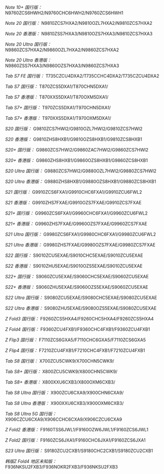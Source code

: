*Note 10+ 国行版：*
N9760ZCS6HWH2/N9760CHC6HWH2/N9760ZCS6HWH1

*Note 20 国行版：*
N9810ZCS7HXA2/N9810OZL7HXA2/N9810ZCS7HXA2

*Note 20 香港版：*
N9810ZSS7HXA3/N9810OZS7HXA3/N9810ZCS7HXA3

*Note 20 Ultra 国行版：*
N9860ZCS7HXA2/N9860OZL7HXA2/N9860ZCS7HXA2

*Note 20 Ultra 香港版：*
N9860ZSS7HXA3/N9860OZS7HXA3/N9860ZCS7HXA3

*Tab S7 FE 国行版：*
T735CZCU4DXA2/T735CCHC4DXA2/T735CZCU4DXA2

*Tab S7 国行版：*
T870ZCS5DXA1/T870CHN5DXA1/

*Tab S7 香港版：*
T870XXS5DXA1/T870OXM5DXA1/

*Tab S7+ 国行版：*
T970ZCS5DXA1/T970CHN5DXA1/

*Tab S7+ 香港版：*
T970XXS5DXA1/T970OXM5DXA1/

*S20 国行版：*
G9810ZCS7HWI2/G9810OZL7HWI2/G9810ZCS7HWI2

*S20 香港版：*
G9810ZHS8HXB1/G9810OZS8HXB1/G9810ZCS8HXB1

*S20+ 国行版：*
G9860ZCS7HWI2/G9860ZAC7HWI2/G9860ZCS7HWI2

*S20+ 香港版：*
G9860ZHS8HXB1/G9860OZS8HXB1/G9860ZCS8HXB1

*S20 Ultra 国行版：*
G9880ZCS7HWI2/G9880OZL7HWI2/G9880ZCS7HWI2

*S20 Ultra 香港版：*
G9880ZHS8HXB1/G9880OZS8HXB1/G9880ZCS8HXB1

*S21 国行版：*
G9910ZCS6FXA1/G9910CHC6FXA1/G9910ZCU6FWL2

*S21 香港版：*
G9910ZHS7FXAE/G9910OZS7FXAE/G9910ZCS7FXAE

*S21+ 国行版：*
G9960ZCS6FXA1/G9960CHC6FXA1/G9960ZCU6FWL2

*S21+ 香港版：*
G9960ZHS7FXAE/G9960OZS7FXAE/G9960ZCS7FXAE

*S21 Ultra 国行版：*
G9980ZCS6FXA1/G9980CHC6FXA1/G9980ZCU6FWL2

*S21 Ultra 香港版：*
G9980ZHS7FXAE/G9980OZS7FXAE/G9980ZCS7FXAE

*S22 国行版：*
S9010ZCU5EXAE/S9010CHC5EXAE/S9010ZCU5EXAE

*S22 香港版：*
S9010ZHU5EXAE/S9010OZS5EXAE/S9010ZCU5EXAE

*S22+ 国行版：*
S9060ZCU5EXAE/S9060CHC5EXAE/S9060ZCU5EXAE

*S22+ 香港版：*
S9060ZHU5EXAE/S9060OZS5EXAE/S9060ZCU5EXAE

*S22 Ultra 国行版：*
S9080ZCU5EXAE/S9080CHC5EXAE/S9080ZCU5EXAE

*S22 Ultra 香港版：*
S9080ZHU5EXAE/S9080OZS5EXAE/S9080ZCU5EXAE

*Z Fold3 国行版：*
F9260ZCS5HXA4/F9260CHC5HXA4/F9260ZCS5HXA4

*Z Fold4 国行版：*
F9360ZCU4FXB1/F9360CHC4FXB1/F9360ZCU4FXB1

*Z Flip3 国行版：*
F7110ZCS6GXA5/F7110CHC6GXA5/F7110ZCS6GXA5

*Z Flip4 国行版：*
F7210ZCU4FXB1/F7210CHC4FXB1/F7210ZCU4FXB1

*Tab S8 国行版：*
X700ZCU5CWK9/X700CHN5CWK9/

*Tab S8+ 国行版：*
X800ZCU5CWK9/X800CHN5CWK9/

*Tab S8+ 香港版：*
X800XXU6CXB3/X800OXM6CXB3/

*Tab S8 Ultra 国行版：*
X900ZCU6CXA9/X900CHN6CXA9/

*Tab S8 Ultra 香港版：*
X900XXU6CXB3/X900OXM6CXB3/

*Tab S8 Ultra 5G 国行版：*
X906CZCU6CXA9/X906CCHC6CXA9/X906CZCU6CXA9

*Z Fold2 香港版：*
F9160TSS6JWL1/F9160OZW6JWL1/F9160ZCS6JWL1

*Z Fold2 国行版：*
F9160ZCS6JXA1/F9160CHC6JXA1/F9160ZCS6JXA1

*S23 Ultra 国行版：*
S9180ZCU2CXB1/S9180CHC2CXB1/S9180ZCU2CXB1

*韩版Z Fold4 地区未知版：*
F936NKSU2FXB3/F936NOKR2FXB3/F936NKSU2FXB3

